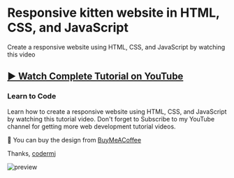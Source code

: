 # Responsive kitten website in HTML, CSS, and JavaScript
Create a responsive website using HTML, CSS, and JavaScript by watching this video
## [▶️ Watch Complete Tutorial on YouTube](https://youtu.be/8qB9kwDRn_s)
### Learn to Code

Learn how to create a responsive website using HTML, CSS, and JavaScript by watching this tutorial video. Don't forget to Subscribe to my YouTube channel for getting more web development tutorial videos.

🛒 You can buy the design from [BuyMeACoffee](https://www.buymeacoffee.com/codermj/e/186707)

Thanks,
[codermj](https://www.youtube.com/@thecodermj/)

![preview](https://github.com/mjshofy/22-12-23-header-responsive-website-kitty/assets/76812554/926bbef7-b5a4-451f-859d-95e43b6f2858)
